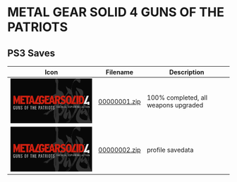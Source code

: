 # METAL GEAR SOLID 4 GUNS OF THE PATRIOTS

## PS3 Saves

| Icon | Filename | Description |
|------|----------|-------------|
| ![METAL GEAR SOLID 4 GUNS OF THE PATRIOTS](ICON0.PNG) | [00000001.zip](00000001.zip) | 100% completed, all weapons upgraded |
| ![METAL GEAR SOLID 4 GUNS OF THE PATRIOTS](ICON0.PNG) | [00000002.zip](00000002.zip) | profile savedata |
